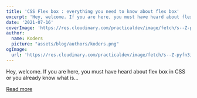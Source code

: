 ```yaml
---
title: 'CSS Flex box : everything you need to know about flex box'
excerpt: 'Hey, welcome. If you are here, you must have heard about flex box in CSS or you already know what is...'
date: '2021-07-16'
coverImage: 'https://res.cloudinary.com/practicaldev/image/fetch/s--Z-pyfn3i--/c_imagga_scale,f_auto,fl_progressive,h_420,q_auto,w_1000/https://dev-to-uploads.s3.amazonaws.com/uploads/articles/bnpd2bzqeryss5jjeb5k.png'
author:
  name: Koders
  picture: "assets/blog/authors/koders.png"
ogImage:
  url: 'https://res.cloudinary.com/practicaldev/image/fetch/s--Z-pyfn3i--/c_imagga_scale,f_auto,fl_progressive,h_420,q_auto,w_1000/https://dev-to-uploads.s3.amazonaws.com/uploads/articles/bnpd2bzqeryss5jjeb5k.png'
---
```


Hey, welcome. If you are here, you must have heard about flex box in CSS or you already know what is...

[Read more](https://dev.to/kunaal438/display-flex-complete-guide-on-css-flex-box-2021-5bi2)
